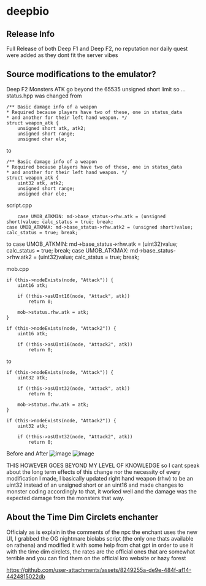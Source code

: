 # deepbio

## Release Info

Full Release of both Deep F1 and Deep F2, no reputation nor daily quest were added as they dont fit the server vibes

## Source modifications to the emulator?

Deep F2 Monsters ATK go beyond the 65535 unsigned short limit  so ...
status.hpp was changed from 
```
/** Basic damage info of a weapon
* Required because players have two of these, one in status_data
* and another for their left hand weapon. */
struct weapon_atk {
	unsigned short atk, atk2;
	unsigned short range;
	unsigned char ele;
```
to
```
/** Basic damage info of a weapon
* Required because players have two of these, one in status_data
* and another for their left hand weapon. */
struct weapon_atk {
	uint32 atk, atk2;
	unsigned short range;
	unsigned char ele;
```
script.cpp 

    	case UMOB_ATKMIN: md->base_status->rhw.atk = (unsigned short)value; calc_status = true; break;
	case UMOB_ATKMAX: md->base_status->rhw.atk2 = (unsigned short)value; calc_status = true; break;
  to
	case UMOB_ATKMIN: md->base_status->rhw.atk = (uint32)value; calc_status = true; break;
	case UMOB_ATKMAX: md->base_status->rhw.atk2 = (uint32)value; calc_status = true; break;

mob.cpp

	if (this->nodeExists(node, "Attack")) {
		uint16 atk;

		if (!this->asUInt16(node, "Attack", atk))
			return 0;

		mob->status.rhw.atk = atk;
	}
	
	if (this->nodeExists(node, "Attack2")) {
		uint16 atk;

		if (!this->asUInt16(node, "Attack2", atk))
			return 0;

to

	if (this->nodeExists(node, "Attack")) {
		uint32 atk;

		if (!this->asUInt32(node, "Attack", atk))
			return 0;

		mob->status.rhw.atk = atk;
	}
	
	if (this->nodeExists(node, "Attack2")) {
		uint32 atk;

		if (!this->asUInt32(node, "Attack2", atk))
			return 0;
   
Before and After
   ![image](https://github.com/user-attachments/assets/7431632c-7961-4667-bd79-7a888960d92a)
   ![image](https://github.com/user-attachments/assets/dae12ba8-b445-481e-934b-ae27d2e21f2f)

THIS HOWEVER GOES BEYOND MY LEVEL OF KNOWLEDGE so I cant speak about the long term effects of this change nor the necessity of every modification I made, I basically updated right hand weapon (rhw) to be an uint32 instead of an unsigned short or an uint16 and made changes to monster coding accordingly to that, it worked well and the damage was the expected damage from the monsters that way.

## About the Time Dim Circlets enchanter

Officialy as is explain in the comments of the npc the enchant uses the new UI, I grabbed the OG nightmare biolabs script (the only one thats available on rathena) and modified it with some help from chat gpt in order to use it with the time dim circlets, the rates are the official ones that are somewhat terrible and you can find them on the official kro website or hazy forest




https://github.com/user-attachments/assets/8249255a-de9e-484f-af14-4424815022db



